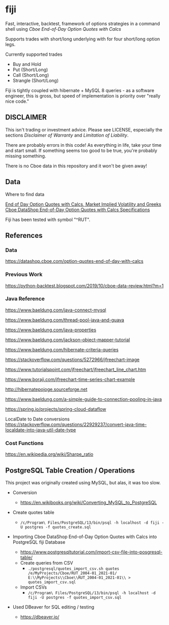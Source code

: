 # fiji

Fast, interactive, backtest, framework of options strategies in a command shell using *Cboe End-of-Day Option Quotes with Calcs*

Supports trades with short/long underlying with for four short/long option legs.

Currently supported trades

* Buy and Hold
* Put (Short/Long)
* Call (Short/Long)
* Strangle (Short/Long)

Fiji is tightly coupled with hibernate + MySQL 8 queries - as a software engineer, this is gross, but speed of implementation is priority over "really nice code."

## DISCLAIMER 

This isn't trading or investment advice. Please see LICENSE, especially the sections *Disclaimer of Warranty* and *Limitation of Liability*. 

There are probably errors in this code! As everything in life, take your time and start small. If something seems too good to be true, you're probably missing something.

There is no Cboe data in this repository and it won't be given away!

## Data

Where to find data

[End of Day Option Quotes with Calcs, Market Implied Volatility and Greeks](https://datashop.cboe.com/option-quotes-end-of-day-with-calcs)
[Cboe DataShop End-of-Day Option Quotes with Calcs Specifications](https://datashop.cboe.com/documents/end_of_day_option_quotes_with_calcs_layout.pdf)

Fiji has been tested with symbol "^RUT".

## References

### Data

https://datashop.cboe.com/option-quotes-end-of-day-with-calcs

### Previous Work

https://python-backtest.blogspot.com/2019/10/cboe-data-review.html?m=1

### Java Reference

https://www.baeldung.com/java-connect-mysql

https://www.baeldung.com/thread-pool-java-and-guava

https://www.baeldung.com/java-properties

https://www.baeldung.com/jackson-object-mapper-tutorial

https://www.baeldung.com/hibernate-criteria-queries


https://stackoverflow.com/questions/5272966/jfreechart-image

https://www.tutorialspoint.com/jfreechart/jfreechart_line_chart.htm

https://www.boraji.com/jfreechart-time-series-chart-example


http://hibernatepojoge.sourceforge.net


https://www.baeldung.com/a-simple-guide-to-connection-pooling-in-java

https://spring.io/projects/spring-cloud-dataflow


LocalDate to Date conversions
https://stackoverflow.com/questions/22929237/convert-java-time-localdate-into-java-util-date-type

### Cost Functions

https://en.wikipedia.org/wiki/Sharpe_ratio

## PostgreSQL Table Creation / Operations

This project was originally created using MySQL, but alas, it was too slow.

* Conversion 
   * https://en.wikibooks.org/wiki/Converting_MySQL_to_PostgreSQL
* Create quotes table
   * `/c/Program\ Files/PostgreSQL/13/bin/psql -h localhost -d fiji -U postgres -f quotes_create.sql`
* Importing Cboe DataShop End-of-Day Option Quotes with Calcs into PostgreSQL fiji Database
   * https://www.postgresqltutorial.com/import-csv-file-into-posgresql-table/
   * Create queries from CSV
      * `./postgresql/quotes_import_csv.sh quotes /e/MyProjects/Cboe/RUT_2004-01_2021-01/ E:\\MyProjects\\Cboe\\RUT_2004-01_2021-01\\ > quotes_import_csv.sql`
   * Import CSVs
      * `/c/Program\ Files/PostgreSQL/13/bin/psql -h localhost -d fiji -U postgres -f quotes_import_csv.sql`

* Used DBeaver for SQL editing / testing
   * https://dbeaver.io/
